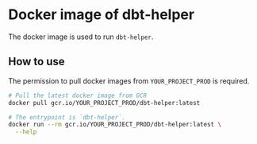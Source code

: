 # Docker image of dbt-helper
The docker image is used to run `dbt-helper`.

## How to use
The permission to pull docker images from `YOUR_PROJECT_PROD` is required.

```bash
# Pull the latest docker image from GCR
docker pull gcr.io/YOUR_PROJECT_PROD/dbt-helper:latest

# The entrypoint is `dbt-helper`.
docker run --rm gcr.io/YOUR_PROJECT_PROD/dbt-helper:latest \
  --help
```